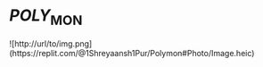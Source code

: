 <h1><i>POLY</i><sub>MON</sub></h1>
![http://url/to/img.png](https://replit.com/@1Shreyaansh1Pur/Polymon#Photo/Image.heic)
